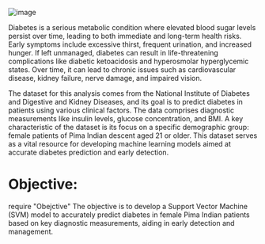 ![image](https://github.com/user-attachments/assets/efaf2b71-7cc1-444b-ba42-8bc700a0dcff)

Diabetes is a serious metabolic condition where elevated blood sugar levels persist over time, leading to both immediate and long-term health risks. Early symptoms include excessive thirst, frequent urination, and increased hunger. If left unmanaged, diabetes can result in life-threatening complications like diabetic ketoacidosis and hyperosmolar hyperglycemic states. Over time, it can lead to chronic issues such as cardiovascular disease, kidney failure, nerve damage, and impaired vision.

The dataset for this analysis comes from the National Institute of Diabetes and Digestive and Kidney Diseases, and its goal is to predict diabetes in patients using various clinical factors. The data comprises diagnostic measurements like insulin levels, glucose concentration, and BMI. A key characteristic of the dataset is its focus on a specific demographic group: female patients of Pima Indian descent aged 21 or older. This dataset serves as a vital resource for developing machine learning models aimed at accurate diabetes prediction and early detection.

# Objective:
require "Obejctive"
The objective is to develop a Support Vector Machine (SVM) model to accurately predict diabetes in female Pima Indian patients based on key diagnostic measurements, aiding in early detection and management.
